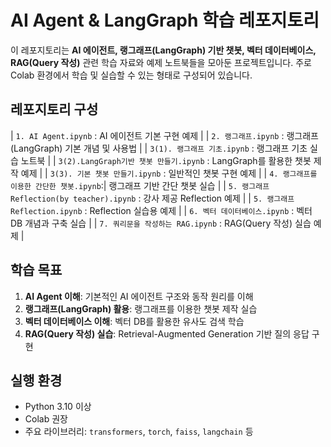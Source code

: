 # AI Agent & LangGraph 학습 레포지토리

이 레포지토리는 **AI 에이전트, 랭그래프(LangGraph) 기반 챗봇, 벡터 데이터베이스, RAG(Query 작성)** 관련 학습 자료와 예제 노트북들을 모아둔 프로젝트입니다. 주로 Colab 환경에서 학습 및 실습할 수 있는 형태로 구성되어 있습니다.



##  레포지토리 구성

| `1. AI Agent.ipynb` : AI 에이전트 기본 구현 예제 |
| `2. 랭그래프.ipynb` : 랭그래프(LangGraph) 기본 개념 및 사용법 |
| `3(1). 랭그래프 기초.ipynb` : 랭그래프 기초 실습 노트북 |
| `3(2).LangGraph기반 챗봇 만들기.ipynb` : LangGraph를 활용한 챗봇 제작 예제 |
| `3(3). 기본 챗봇 만들기.ipynb` : 일반적인 챗봇 구현 예제 |
| `4. 랭그래프를 이용한 간단한 챗봇.ipynb`:| 랭그래프 기반 간단 챗봇 실습 |
| `5. 랭그래프 Reflection(by teacher).ipynb` : 강사 제공 Reflection 예제 |
| `5. 랭그래프 Reflection.ipynb` : Reflection 실습용 예제 |
| `6. 벡터 데이터베이스.ipynb` : 벡터 DB 개념과 구축 실습 |
| `7. 쿼리문을 작성하는 RAG.ipynb` : RAG(Query 작성) 실습 예제 |



##  학습 목표

1. **AI Agent 이해**: 기본적인 AI 에이전트 구조와 동작 원리를 이해
2. **랭그래프(LangGraph) 활용**: 랭그래프를 이용한 챗봇 제작 실습
3. **벡터 데이터베이스 이해**: 벡터 DB를 활용한 유사도 검색 학습
4. **RAG(Query 작성) 실습**: Retrieval-Augmented Generation 기반 질의 응답 구현



##  실행 환경

- Python 3.10 이상
- Colab 권장
- 주요 라이브러리: `transformers`, `torch`, `faiss`, `langchain` 등

